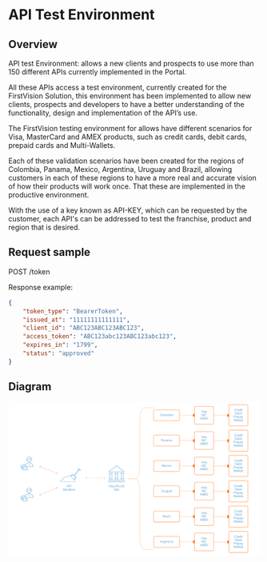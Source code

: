 # API Test Environment

## Overview

API test Environment: allows a new clients and prospects to use more than 150 different APIs currently implemented in the Portal.

All these APIs access a test environment, currently created for the FirstVision Solution, this environment has been implemented to allow new clients, prospects and developers to have a better understanding of the functionality, design and implementation of the API’s use.

The FirstVision testing environment for allows have different scenarios for Visa, MasterCard and AMEX products, such as credit cards, debit cards, prepaid cards and Multi-Wallets.

Each of these validation scenarios have been created for the regions of Colombia, Panama, Mexico, Argentina, Uruguay and Brazil, allowing customers in each of these regions to have a more real and accurate vision of how their products will work once. That these are implemented in the productive environment.

With the use of a key known as API-KEY, which can be requested by the customer, each API's can be addressed to test the franchise, product and region that is desired.

## Request sample


POST /token

Response example:

```json
{
    "token_type": "BearerToken",
    "issued_at": "11111111111111",
    "client_id": "ABC123ABC123ABC123",
    "access_token": "ABC123abc123ABC123abc123",
    "expires_in": "1799",
    "status": "approved"
}
```

## Diagram

![Diagram!](/assets/images/main-cases/api-test-environment_1.png "Diagram")
